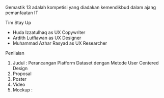 Gemastik 13 adalah kompetisi yang diadakan kemendikbud dalam ajang pemanfaatan IT

Tim Stay Up
- Huda Izzatulhaq as UX Copywriter
- Ardith Lutfiawan as UX Designer
- Muhammad Azhar Rasyad as UX Researcher

Penilaian
1. Judul : Perancangan Platform Dataset dengan Metode User Centered Design
2. Proposal
3. Poster
4. Video
5. Mockup : 
